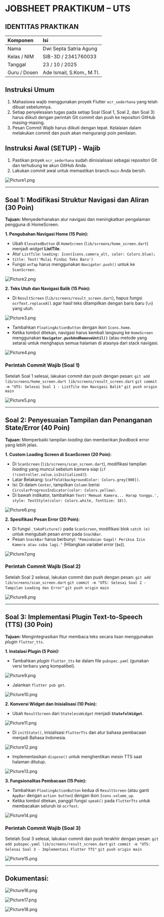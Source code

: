 # JOBSHEET PRAKTIKUM – UTS

## IDENTITAS PRAKTIKAN

| Komponen | Isi |
| :--- | :--- |
| Nama | Dwi Septa Satria Agung |
| Kelas / NIM | SIB-3D / 2341760033 |
| Tanggal | 23 / 10 / 2025 |
| Guru / Dosen | Ade Ismail, S.Kom., M.TI. |

## Instruksi Umum

1.  Mahasiswa wajib menggunakan proyek Flutter `ocr_sederhana` yang telah dibuat sebelumnya.
2.  Setiap penyelesaian tugas pada setiap Soal (Soal 1, Soal 2, dan Soal 3) harus diikuti dengan perintah Git commit dan push ke repositori GitHub masing-masing.
3.  Pesan Commit Wajib harus diikuti dengan tepat. Kelalaian dalam melakukan commit dan push akan mengurangi poin penilaian.

## Instruksi Awal (SETUP) - Wajib

1.  Pastikan proyek `ocr_sederhana` sudah diinisialisasi sebagai repositori Git dan terhubung ke akun GitHub Anda.
2.  Lakukan commit awal untuk memastikan branch `main` Anda bersih. 

![Picture1.png](images/Picture1.png)

---

## Soal 1: Modifikasi Struktur Navigasi dan Aliran (30 Poin)

**Tujuan:** Menyederhanakan alur navigasi dan meningkatkan pengalaman pengguna di HomeScreen.

**1. Pengubahan Navigasi Home (15 Poin):**
* Ubah `ElevatedButton` di `HomeScreen` (`lib/screens/home_screen.dart`) menjadi *widget* **ListTile**.
* Atur `ListTile`: `leading: Icon(Icons.camera_alt, color: Colors.blue);`
* `title: Text('Mulai Pindai Teks Baru')`
* Fungsi `onTap` harus menggunakan `Navigator.push()` untuk ke `ScanScreen`. 

![Picture2.png](images/Picture2.png)

**2. Teks Utuh dan Navigasi Balik (15 Poin):**
* Di `ResultScreen` (`lib/screens/result_screen.dart`), hapus fungsi `ocrText.replaceAll` agar hasil teks ditampilkan dengan baris baru (`\n`) yang utuh. 

![Picture3.png](images/Picture3.png)

* Tambahkan `FloatingActionButton` dengan ikon `Icons.home`.
* Ketika tombol ditekan, navigasi harus kembali langsung ke `HomeScreen` menggunakan **`Navigator.pushAndRemoveUntil()`** (atau metode yang setara) untuk menghapus semua halaman di atasnya dari stack navigasi.

![Picture4.png](images/Picture4.png)

### Perintah Commit Wajib (Soal 1)

Setelah Soal 1 selesai, lakukan commit dan push dengan pesan:
`git add lib/screens/home_screen.dart lib/screens/result_screen.dart`
`git commit -m "UTS: Selesai Soal 1 - ListTile dan Navigasi Balik"`
`git push origin main` 

![Picture5.png](images/Picture5.png)

---

## Soal 2: Penyesuaian Tampilan dan Penanganan State/Error (40 Poin)

**Tujuan:** Memperbaiki tampilan *loading* dan memberikan *feedback* error yang lebih jelas.

**1. Custom Loading Screen di ScanScreen (20 Poin):**
* Di `ScanScreen` (`lib/screens/scan_screen.dart`), modifikasi tampilan *loading* yang muncul sebelum kamera siap (`if (!controller.value.isInitialized)`):
* Latar Belakang: `Scaffold(backgroundColor: Colors.grey[900])`.
* Isi: Di dalam `Center`, tampilkan `Column` berisi `CircularProgressIndicator(color: Colors.yellow)`.
* Di bawah indikator, tambahkan `Text('Memuat Kamera... Harap tunggu.', style: TextStyle(color: Colors.white, fontSize: 18))`.

![Picture6.png](images/Picture6.png)

**2. Spesifikasi Pesan Error (20 Poin):**
* Di fungsi `_takePicture()` pada `ScanScreen`, modifikasi blok `catch (e)` untuk mengubah pesan *error* pada `SnackBar`.
* Pesan `SnackBar` harus berbunyi: `"Pemindaian Gagal! Periksa Izin Kamera atau coba lagi."` (Hilangkan variabel *error* (`$e`)). 

![Picture7.png](images/Picture7.png)

### Perintah Commit Wajib (Soal 2)

Setelah Soal 2 selesai, lakukan commit dan push dengan pesan:
`git add lib/screens/scan_screen.dart`
`git commit -m "UTS: Selesai Soal 2 - Tampilan Loading dan Error"`
`git push origin main` 

![Picture8.png](images/Picture8.png)

---

## Soal 3: Implementasi Plugin Text-to-Speech (TTS) (30 Poin)

**Tujuan:** Mengintegrasikan fitur membaca teks secara lisan menggunakan *plugin* `flutter_tts`.

**1. Instalasi Plugin (5 Poin):**
* Tambahkan *plugin* `flutter_tts` ke dalam file `pubspec.yaml` (gunakan versi terbaru yang kompatibel).

![Picture9.png](images/Picture9.png)

* Jalankan `flutter pub get`. 

![Picture10.png](images/Picture10.png)

**2. Konversi Widget dan Inisialisasi (10 Poin):**
* Ubah `ResultScreen` dari `StatelessWidget` menjadi **`StatefulWidget`**. 

![Picture11.png](images/Picture11.png)

* Di `initState()`, inisialisasi `FlutterTts` dan atur bahasa pembacaan menjadi Bahasa Indonesia.

![Picture12.png](images/Picture12.png)

* Implementasikan `dispose()` untuk menghentikan mesin TTS saat halaman ditutup.

![Picture13.png](images/Picture13.png)

**3. Fungsionalitas Pembacaan (15 Poin):**
* Tambahkan `FloatingActionButton` kedua di `ResultScreen` (atau ganti `AppBar` dengan `action button`) dengan ikon `Icons.volume_up`.
* Ketika tombol ditekan, panggil fungsi `speak()` pada `FlutterTts` untuk membacakan seluruh isi `ocrText`. 

![Picture14.png](images/Picture14.png)

### Perintah Commit Wajib (Soal 3)

Setelah Soal 3 selesai, lakukan commit dan push terakhir dengan pesan:
`git add pubspec.yaml lib/screens/result_screen.dart`
`git commit -m "UTS: Selesai Soal 3 - Implementasi Flutter TTS"`
`git push origin main` 

![Picture15.png](images/Picture15.png)

---

## Dokumentasi:

![Picture16.png](images/Picture16.png)

![Picture17.png](images/Picture17.png)

![Picture18.png](images/Picture18.png)